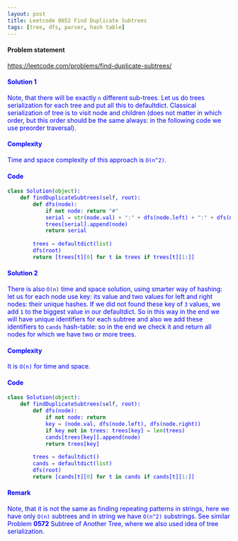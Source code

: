 ```yaml
---
layout: post
title: Leetcode 0652 Find Duplicate Subtrees
tags: [tree, dfs, parser, hash table]
---
```


#### Problem statement

<a href="https://leetcode.com/problems/find-duplicate-subtrees/"> <font color = blue>https://leetcode.com/problems/find-duplicate-subtrees/

#### Solution 1
Note, that there will be exactly `n` different sub-trees. Let us do trees serialization for each tree and put all this to defaultdict. Classical serialization of tree is to visit node and children (does not matter in which order, but this order should be the same always: in the following code we use preorder traversal).

#### Complexity
Time and space complexity of this approach is `O(n^2)`.

#### Code
```python
class Solution(object):
    def findDuplicateSubtrees(self, root):
        def dfs(node):
            if not node: return "#"
            serial = str(node.val) + ":" + dfs(node.left) + ":" + dfs(node.right)
            trees[serial].append(node)
            return serial
        
        trees = defaultdict(list)
        dfs(root)
        return [trees[t][0] for t in trees if trees[t][1:]]
```

#### Solution 2
There is also `O(n)` time and space solution, using smarter way of hashing: let us for each node use key: its value and two values for left and right nodes: their unique hashes. If we did not found these key of `3` values, we add `1` to the biggest value in our defaultdict. So in this way in the end we will have unique identifiers for each subtree and also we add these identifiers to `cands` hash-table: so in the end we check it and return all nodes for which we have two or more trees.

#### Complexity
It is `O(n)` for time and space.

#### Code
```python
class Solution(object):
    def findDuplicateSubtrees(self, root):
        def dfs(node):
            if not node: return
            key = (node.val, dfs(node.left), dfs(node.right))
            if key not in trees: trees[key] = len(trees)
            cands[trees[key]].append(node)
            return trees[key]
            
        trees = defaultdict()
        cands = defaultdict(list)
        dfs(root)
        return [cands[t][0] for t in cands if cands[t][1:]]
```

#### Remark
Note, that it is not the same as finding repeating patterns in strings, here we have only `O(n)` subtrees and in string we have `O(n^2)` substrings.
See similar Problem **0572** Subtree of Another Tree, where we also used idea of tree serialization.

